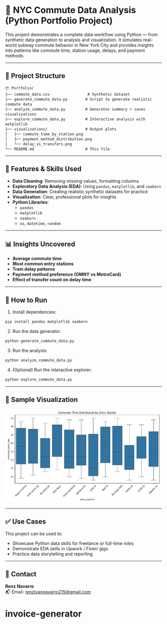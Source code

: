 
# 🚉 NYC Commute Data Analysis (Python Portfolio Project)

This project demonstrates a complete data workflow using Python — from synthetic data generation to analysis and visualization. It simulates real-world subway commute behavior in New York City and provides insights into patterns like commute time, station usage, delays, and payment methods.

---

## 📁 Project Structure

```
📦 Portfolio/
├── commute_data.csv                 # Synthetic dataset
├── generate_commute_data.py        # Script to generate realistic commute data
├── analyze_commute_data.py         # Generates summary + saves visualizations
├── explore_commute_data.py         # Interactive analysis with matplotlib
├── visualizations/                 # Output plots
│   ├── commute_time_by_station.png
│   ├── payment_method_distribution.png
│   └── delay_vs_transfers.png
└── README.md                       # This file
```

---

## 🧠 Features & Skills Used

- **Data Cleaning**: Removing missing values, formatting columns
- **Exploratory Data Analysis (EDA)**: Using `pandas`, `matplotlib`, and `seaborn`
- **Data Generation**: Creating realistic synthetic datasets for practice
- **Visualization**: Clear, professional plots for insights
- **Python Libraries**: 
  - `pandas`
  - `matplotlib`
  - `seaborn`
  - `os`, `datetime`, `random`

---

## 📊 Insights Uncovered

- **Average commute time**
- **Most common entry stations**
- **Train delay patterns**
- **Payment method preference (OMNY vs MetroCard)**
- **Effect of transfer count on delay time**

---

## 🔧 How to Run

1. Install dependencies:

```bash
pip install pandas matplotlib seaborn
```

2. Run the data generator:

```bash
python generate_commute_data.py
```

3. Run the analysis:

```bash
python analyze_commute_data.py
```

4. (Optional) Run the interactive explorer:

```bash
python explore_commute_data.py
```

---

## 📁 Sample Visualization

![Commute Time Distribution](visualizations/commute_time_by_station.png)

---

## ✅ Use Cases

This project can be used to:
- Showcase Python data skills for freelance or full-time roles
- Demonstrate EDA skills in Upwork / Fiverr gigs
- Practice data storytelling and reporting

---

## 📧 Contact

**Renz Navarro**  
📬 Email: renzivannavarro215@gmail.com 

# invoice-generator
